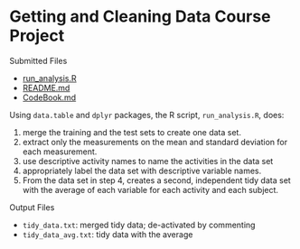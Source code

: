 # Getting and Cleaning Data Course Project

Submitted Files

- [run_analysis.R](https://github.com/piperid/data-cleaning/blob/master/run_analysis.R)
- [README.md](https://github.com/piperid/data-cleaning/blob/master/README.md)
- [CodeBook.md](https://github.com/piperid/data-cleaning/blob/master/CodeBook.md)

Using `data.table` and `dplyr` packages, the R script, `run_analysis.R`, does:

1. merge the training and the test sets to create one data set.
2. extract only the measurements on the mean and standard deviation for each measurement.
3. use descriptive activity names to name the activities in the data set
4. appropriately label the data set with descriptive variable names.
5. From the data set in step 4, creates a second, independent tidy data set with the average of each variable for each activity and each subject.

Output Files
- `tidy_data.txt`: merged tidy data; de-activated by commenting 
- `tidy_data_avg.txt`: tidy data with the average
